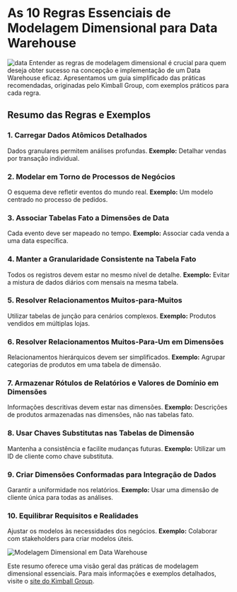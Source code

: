 # As 10 Regras Essenciais de Modelagem Dimensional para Data Warehouse
![data](https://github.com/CarlosJuncher03/DataWarehouse/assets/145303814/bd05e1bb-5b07-43e3-bfde-5c74a8dd3f9a)
Entender as regras de modelagem dimensional é crucial para quem deseja obter sucesso na concepção e implementação de um Data Warehouse eficaz. Apresentamos um guia simplificado das práticas recomendadas, originadas pelo Kimball Group, com exemplos práticos para cada regra.

## Resumo das Regras e Exemplos

### 1. Carregar Dados Atômicos Detalhados
Dados granulares permitem análises profundas. **Exemplo:** Detalhar vendas por transação individual.

### 2. Modelar em Torno de Processos de Negócios
O esquema deve refletir eventos do mundo real. **Exemplo:** Um modelo centrado no processo de pedidos.

### 3. Associar Tabelas Fato a Dimensões de Data
Cada evento deve ser mapeado no tempo. **Exemplo:** Associar cada venda a uma data específica.

### 4. Manter a Granularidade Consistente na Tabela Fato
Todos os registros devem estar no mesmo nível de detalhe. **Exemplo:** Evitar a mistura de dados diários com mensais na mesma tabela.

### 5. Resolver Relacionamentos Muitos-para-Muitos
Utilizar tabelas de junção para cenários complexos. **Exemplo:** Produtos vendidos em múltiplas lojas.

### 6. Resolver Relacionamentos Muitos-Para-Um em Dimensões
Relacionamentos hierárquicos devem ser simplificados. **Exemplo:** Agrupar categorias de produtos em uma tabela de dimensão.

### 7. Armazenar Rótulos de Relatórios e Valores de Domínio em Dimensões
Informações descritivas devem estar nas dimensões. **Exemplo:** Descrições de produtos armazenadas nas dimensões, não nas tabelas fato.

### 8. Usar Chaves Substitutas nas Tabelas de Dimensão
Mantenha a consistência e facilite mudanças futuras. **Exemplo:** Utilizar um ID de cliente como chave substituta.

### 9. Criar Dimensões Conformadas para Integração de Dados
Garantir a uniformidade nos relatórios. **Exemplo:** Usar uma dimensão de cliente única para todas as análises.

### 10. Equilibrar Requisitos e Realidades
Ajustar os modelos às necessidades dos negócios. **Exemplo:** Colaborar com stakeholders para criar modelos úteis.

![Modelagem Dimensional em Data Warehouse](https://example.com/path-to-your-image.png)

Este resumo oferece uma visão geral das práticas de modelagem dimensional essenciais. Para mais informações e exemplos detalhados, visite o [site do Kimball Group](https://www.kimballgroup.com/2009/05/the-10-essential-rules-of-dimensional-modeling/).
